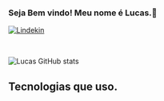 ### Seja Bem vindo! Meu nome é Lucas.👋
 [![Lindekin](https://img.shields.io/badge/LinkedIn-0077B5?style=for-the-badge&logo=linkedin&logoColor=white)](https://www.linkedin.com/in/lucas-vinicios-leandro/)
<div style="display : inline_block"><br>
   
</div>

![Lucas GitHub stats](https://github-readme-stats.vercel.app/api?username=lucas-leandro&show_icons=true&theme=dracula)

## Tecnologias que uso.
<div style="display : inline_block"><br>
   
</div>
